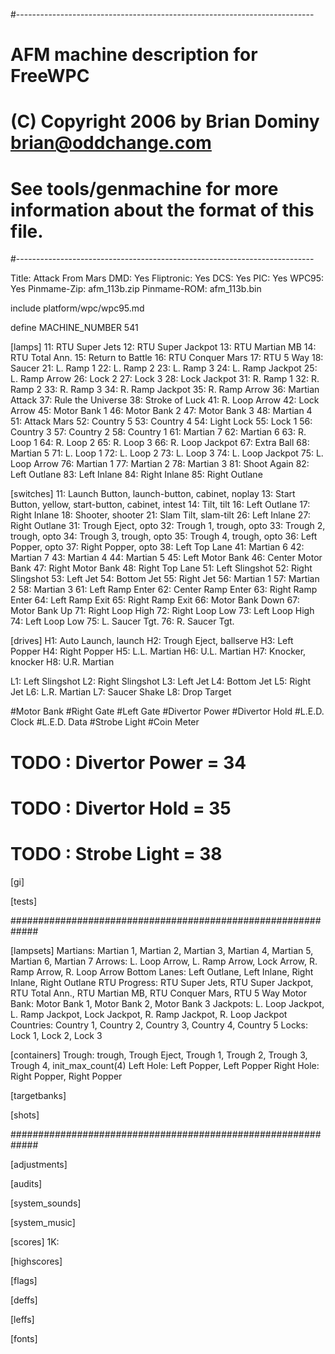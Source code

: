 #--------------------------------------------------------------------------
# AFM machine description for FreeWPC
# (C) Copyright 2006 by Brian Dominy <brian@oddchange.com>
#
# See tools/genmachine for more information about the format of this file.
#--------------------------------------------------------------------------

Title: Attack From Mars
DMD: Yes
Fliptronic: Yes
DCS: Yes
PIC: Yes
WPC95: Yes
Pinmame-Zip: afm_113b.zip
Pinmame-ROM: afm_113b.bin

include platform/wpc/wpc95.md

define MACHINE_NUMBER 541

[lamps]
11: RTU Super Jets
12: RTU Super Jackpot
13: RTU Martian MB
14: RTU Total Ann.
15: Return to Battle
16: RTU Conquer Mars
17: RTU 5 Way
18: Saucer
21: L. Ramp 1
22: L. Ramp 2
23: L. Ramp 3
24: L. Ramp Jackpot
25: L. Ramp Arrow
26: Lock 2
27: Lock 3
28: Lock Jackpot
31: R. Ramp 1
32: R. Ramp 2
33: R. Ramp 3
34: R. Ramp Jackpot
35: R. Ramp Arrow
36: Martian Attack
37: Rule the Universe
38: Stroke of Luck
41: R. Loop Arrow
42: Lock Arrow
45: Motor Bank 1
46: Motor Bank 2
47: Motor Bank 3
48: Martian 4
51: Attack Mars
52: Country 5
53: Country 4
54: Light Lock
55: Lock 1
56: Country 3
57: Country 2
58: Country 1
61: Martian 7
62: Martian 6
63: R. Loop 1
64: R. Loop 2
65: R. Loop 3
66: R. Loop Jackpot
67: Extra Ball
68: Martian 5
71: L. Loop 1
72: L. Loop 2
73: L. Loop 3
74: L. Loop Jackpot
75: L. Loop Arrow
76: Martian 1
77: Martian 2
78: Martian 3
81: Shoot Again
82: Left Outlane
83: Left Inlane
84: Right Inlane
85: Right Outlane

[switches]
11: Launch Button, launch-button, cabinet, noplay
13: Start Button, yellow, start-button, cabinet, intest
14: Tilt, tilt
16: Left Outlane
17: Right Inlane
18: Shooter, shooter
21: Slam Tilt, slam-tilt
26: Left Inlane
27: Right Outlane
31: Trough Eject, opto
32: Trough 1, trough, opto
33: Trough 2, trough, opto
34: Trough 3, trough, opto
35: Trough 4, trough, opto
36: Left Popper, opto
37: Right Popper, opto
38: Left Top Lane
41: Martian 6
42: Martian 7
43: Martian 4
44: Martian 5
45: Left Motor Bank
46: Center Motor Bank
47: Right Motor Bank
48: Right Top Lane
51: Left Slingshot
52: Right Slingshot
53: Left Jet
54: Bottom Jet
55: Right Jet
56: Martian 1
57: Martian 2
58: Martian 3
61: Left Ramp Enter
62: Center Ramp Enter
63: Right Ramp Enter
64: Left Ramp Exit
65: Right Ramp Exit
66: Motor Bank Down
67: Motor Bank Up
71: Right Loop High
72: Right Loop Low
73: Left Loop High
74: Left Loop Low
75: L. Saucer Tgt.
76: R. Saucer Tgt.

[drives]
H1: Auto Launch, launch
H2: Trough Eject, ballserve
H3: Left Popper
H4: Right Popper
H5: L.L. Martian
H6: U.L. Martian
H7: Knocker, knocker
H8: U.R. Martian

L1: Left Slingshot
L2: Right Slingshot
L3: Left Jet
L4: Bottom Jet
L5: Right Jet
L6: L.R. Martian
L7: Saucer Shake
L8: Drop Target

#Motor Bank
#Right Gate
#Left Gate
#Divertor Power
#Divertor Hold
#L.E.D. Clock
#L.E.D. Data
#Strobe Light
#Coin Meter

# TODO : Divertor Power = 34
# TODO : Divertor Hold = 35
# TODO : Strobe Light = 38

[gi]

[tests]

#############################################################

[lampsets]
Martians: Martian 1, Martian 2, Martian 3, Martian 4, Martian 5, Martian 6, Martian 7
Arrows: L. Loop Arrow, L. Ramp Arrow, Lock Arrow, R. Ramp Arrow, R. Loop Arrow
Bottom Lanes: Left Outlane, Left Inlane, Right Inlane, Right Outlane
RTU Progress: RTU Super Jets, RTU Super Jackpot, RTU Total Ann., RTU Martian MB, RTU Conquer Mars, RTU 5 Way
Motor Bank: Motor Bank 1, Motor Bank 2, Motor Bank 3
Jackpots: L. Loop Jackpot, L. Ramp Jackpot, Lock Jackpot, R. Ramp Jackpot, R. Loop Jackpot
Countries: Country 1, Country 2, Country 3, Country 4, Country 5
Locks: Lock 1, Lock 2, Lock 3

[containers]
Trough: trough, Trough Eject, Trough 1, Trough 2, Trough 3, Trough 4, init_max_count(4)
Left Hole: Left Popper, Left Popper
Right Hole: Right Popper, Right Popper

[targetbanks]

[shots]

#############################################################

[adjustments]

[audits]

[system_sounds]

[system_music]

[scores]
1K:

[highscores]

[flags]

[deffs]

[leffs]

[fonts]

